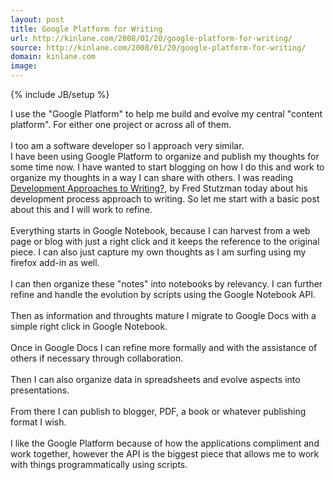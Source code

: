 ```yaml
---
layout: post
title: Google Platform for Writing
url: http://kinlane.com/2008/01/20/google-platform-for-writing/
source: http://kinlane.com/2008/01/20/google-platform-for-writing/
domain: kinlane.com
image: 
---
```

{% include JB/setup %}<p>I use the "Google Platform" to help me build and evolve my central "content platform".  For either one project or across all of them.<br /><br />I too am a software developer so I approach very similar.<br />I have been using Google Platform to organize and publish my thoughts for some time now.  I have wanted to start blogging on how I do this and work to organize my thoughts in a way I can share with others.  I was reading<a href="http://chimprawk.blogspot.com/2008/01/development-approaches-to-writing.html"> Development Approaches to Writing?</a>, by Fred Stutzman today about his development process approach to writing.  So let me start with a basic post about this and I will work to refine.<br /><br />Everything starts in Google Notebook, because I can harvest from a web page or blog with just a right click and it keeps the reference to the original piece.  I can also just capture my own thoughts as I am surfing using my firefox add-in as well.<br /><br />I can then organize these "notes" into notebooks by relevancy.  I can further refine and handle the evolution by scripts using the Google Notebook API.<br /><br />Then as information and throughts mature I migrate to Google Docs with a simple right click in Google Notebook.<br /><br />Once in Google Docs I can refine more formally and with the assistance of others if necessary through collaboration.<br /><br />Then I can also organize data in spreadsheets and evolve aspects into presentations.<br /><br />From there I can publish to blogger, PDF, a book or whatever publishing format I wish.<br /><br />I like the Google Platform because of how the applications compliment and work together, however the API is the biggest piece that allows me to work with things programmatically using scripts.</p>
